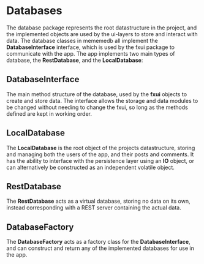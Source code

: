 # Databases
The database package represents the root datastructure in the project, and the implemented objects are used by the ui-layers to store and interact with data.
The database classes in mememedb all implement the **DatabaseInterface** interface, which is used by the fxui package to communicate with the app.
The app implements two main types of database, the **RestDatabase**, and the **LocalDatabase**:

## **DatabaseInterface**
The main method structure of the database, used by the **fxui** objects to create and store data.
The interface allows the storage and data modules to be changed without needing to change the fxui, so long as the methods defined are kept in working order.

## **LocalDatabase**
The **LocalDatabase** is the root object of the projects datastructure, storing and managing both the users of the app, and their posts and comments.
It has the ability to interface with the persistence layer using an **IO** object, or can alternatively be constructed as an independent volatile object.

## **RestDatabase**
The **RestDatabase** acts as a virtual database, storing no data on its own, instead corresponding with a REST server containing the actual data.

## **DatabaseFactory**
The **DatabaseFactory** acts as a factory class for the **DatabaseInterface**, and can construct and return any of the implemented databases for use in the app.